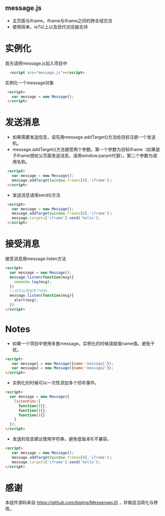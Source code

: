 ## message.js
 - 主页面与iframe，iframe与iframe之间的跨全域交流
 - 使用简单，ie7以上以及现代浏览器支持


# 实例化
  首先请把message.js加入项目中
```html
  <script src="message.js"></script>
```
  实例化一个message对象
```html
 <script>
   var message = new Message();
 </script>
```
# 发送消息
   - 如果需要发送信息，请先用message.addTarget()方法给目标注册一个发送机。
   - message.addTarget()方法接受两个参数。第一个参数为目标iframe（如果是子iframe想给父页面发送消息，请用window.parant代替）。第二个参数为调用名称。
```html
 <script>
   var message = new Message();
   message.addTarget(window.frames[0],'iframe')；
 </script>
```
  - 发送消息请用send()方法
 
```html
 <script>
   var message = new Message();
   message.addTarget(window.frames[0],'iframe')；
   message.targets['iframe'].send('hello');
 </script>
```
# 接受消息
 接受消息用message.listen方法
 ```html
 <script>
   var message = new Message();
   message.listen(function(msg){
     console.log(msg);
   })
   //也可以添加多个侦听
   message.listen(function(msg){
     alert(msg);
   })
 </script>
```
# Notes
 - 如果一个项目中使用多套message，实例化的时候请赋值name值。避免干扰。
 
 ```html
 <script>
    var message1 = new Message({name:'message1'});
    var message2 = new Message({name:'message2'});
 </script>
 ```
 - 实例化的时候可以一次性添加多个侦听事件。
 
 ```html
 <script>
   var message = new Message({
     listenFunc:[
       function(){},
       function(){},
       function(){}
     ]
   });
 </script>
 ```
 - 发送的信息建议使用字符串，避免低版本IE不兼容。
  
 ```html
 <script>
    var message = new Message();
    message.addTarget(window.frames[0],'iframe')；
    message.targets['iframe'].send('hello');
 </script>
 ```
 
# 感谢
  本组件源码来自 https://github.com/biqing/MessengerJS ，并做适当简化与修改。
